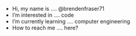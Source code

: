 - Hi, my name is .... @brendenfraser71
- I’m interested in .... code
- I’m currently learning .... computer engineering
- How to reach me .... here?

<!---
brendenfraser71/brendenfraser71 is a ✨ special ✨ repository because its `README.md` (this file) appears on your GitHub profile.
You can click the Preview link to take a look at your changes.
--->
